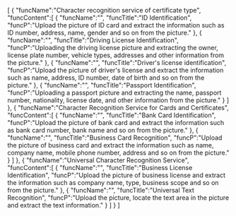 [
	{
		"funcName":"Character recognition service of certificate type",
		"funcContent":[
			{
				"funcName":"",
				"funcTitle":"ID Identification",
				"funcP":"Upload the picture of ID card and extract the information such as ID number, address, name, gender and so on from the picture."
			},
			{
				"funcName":"",
				"funcTitle":"Driving License Identification",
				"funcP":"Uploading the driving license picture and extracting the owner, license plate number, vehicle types, addresses and other information from the picture."
			},
			{
				"funcName":"",
				"funcTitle":"Driver's license identification",
				"funcP":"Upload the picture of driver's license and extract the information such as name, address, ID number, date of birth and so on from the picture."
			},
			{
				"funcName":"",
				"funcTitle":"Passport Identification",
				"funcP":"Uploading a passport picture and extracting the name, passport number, nationality, license date, and other information from the picture."
			}
		]
	},
	{
		"funcName":"Character Recognition Service for Cards and Certificates",
		"funcContent":[
			{
				"funcName":"",
				"funcTitle":"Bank Card Identification",
				"funcP":"Upload the picture of bank card and extract the information such as bank card number, bank name and so on from the picture."
			},
			{
				"funcName":"",
				"funcTitle":"Business Card Recognition",
				"funcP":"Upload the picture of business card and extract the information such as name, company name, mobile phone number, address and so on from the picture."
			}
		]
	},
	{
		"funcName":"Universal Character Recognition Service",
		"funcContent":[
			{
				"funcName":"",
				"funcTitle":"Business License Identification",
				"funcP":"Upload the picture of business license and extract the information such as company name, type, business scope and so on from the picture."
			},
			{
				"funcName":"",
				"funcTitle":"Universal Text Recognition",
				"funcP":"Upload the picture, locate the text area in the picture and extract the text information."
			}
		]
	}
]